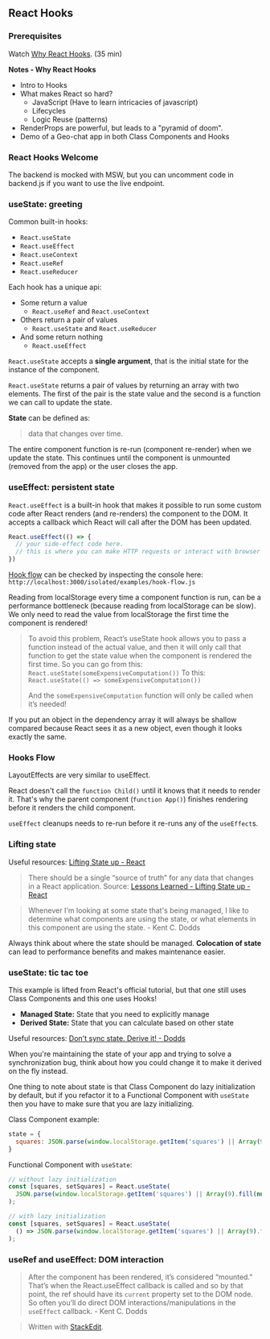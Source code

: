 ## React Hooks

### Prerequisites

Watch [Why React Hooks](https://www.youtube.com/watch?v=zWsZcBiwgVE&list=PLV5CVI1eNcJgNqzNwcs4UKrlJdhfDjshf). (35 min)

**Notes - Why React Hooks**
* Intro to Hooks
* What makes React so hard?
	* JavaScript (Have to learn intricacies of javascript)
	* Lifecycles
	* Logic Reuse (patterns)
* RenderProps are powerful, but leads to a "pyramid of doom".
* Demo of a Geo-chat app in both Class Components and Hooks

### React Hooks Welcome
The backend is mocked with MSW, but you can uncomment code in backend.js if you want to use the live endpoint.

### useState: greeting

Common built-in hooks:
-   `React.useState`
-   `React.useEffect`
-   `React.useContext`
-   `React.useRef`
-   `React.useReducer`

Each hook has a unique api:
- Some return a value
	- `React.useRef` and `React.useContext`
- Others return a pair of values
	- `React.useState` and `React.useReducer`
- And some return nothing
	- `React.useEffect`

`React.useState` accepts a **single argument**, that is the initial state for the instance of the component.

`React.useState` returns a pair of values by returning an array with two elements. The first of the pair is the state value and the second is a function we can call to update the state.

**State** can be defined as:
>data that changes over time.

The entire component function is re-run (component re-render) when we update the state. This continues until the component is unmounted (removed from the app) or the user closes the app.

### useEffect: persistent state
`React.useEffect` is a built-in hook that makes it possible to run some custom code after React renders (and re-renders) the component to the DOM. It accepts a callback which React will call after the DOM has been updated.

```js
React.useEffect(() => {
  // your side-effect code here.
  // this is where you can make HTTP requests or interact with browser APIs.
})
```

[Hook flow](https://github.com/donavon/hook-flow) can be checked by inspecting the console here: `http://localhost:3000/isolated/examples/hook-flow.js`

Reading from localStorage every time a component function is run, can be a performance bottleneck (because reading from localStorage can be slow). We only need to read the value from localStorage the first time the component is rendered! 

> To avoid this problem, React’s useState hook allows you to pass a function instead of the actual value, and then it will only call that function to get the state value when the component is rendered the first time. So you can go from this:  `React.useState(someExpensiveComputation())`  To this:  `React.useState(() => someExpensiveComputation())`
> 
>And the  `someExpensiveComputation`  function will only be called when it’s needed!

If you put an object in the dependency array it will always be shallow compared because React sees it as a new object, even though it looks exactly the same.

### Hooks Flow

LayoutEffects are very similar to useEffect.

React doesn't call the `function Child()` until it knows that it needs to render it. That's why the parent component (`function App()`) finishes rendering before it renders the child component.

`useEffect` cleanups needs to re-run before it re-runs any of the `useEffect`s.

### Lifting state

Useful resources: [Lifting State up - React](https://reactjs.org/docs/lifting-state-up.html)

> There should be a single “source of truth” for any data that changes in a React application. 
> Source: [Lessons Learned - Lifting State up - React](https://reactjs.org/docs/lifting-state-up.html#lessons-learned)

> Whenever I'm looking at some state that's being managed, I like to determine what components are using the state, or what elements in this component are using the state. - Kent C. Dodds

Always think about where the state should be managed. **Colocation of state** can lead to performance benefits and makes maintenance easier.

### useState: tic tac toe

This example is lifted from React's official tutorial, but that one still uses Class Components and this one uses Hooks!

-   **Managed State:**  State that you need to explicitly manage
-   **Derived State:**  State that you can calculate based on other state

Useful resources: [Don't sync state. Derive it! - Dodds](https://kentcdodds.com/blog/dont-sync-state-derive-it)

When you're maintaining the state of your app and trying to solve a synchronization bug, think about how you could change it to make it derived on the fly instead.

One thing to note about state is that Class Component do lazy initialization by default, but if you refactor it to a Functional Component with `useState` then you have to make sure that you are lazy initializing.

Class Component example:
```js
state = {
  squares: JSON.parse(window.localStorage.getItem('squares') || Array(9).fill(null)
}
```
Functional Component with `useState`:
```js
// without lazy initialization
const [squares, setSquares] = React.useState(
  JSON.parse(window.localStorage.getItem('squares') || Array(9).fill(null)
);

// with lazy initialization
const [squares, setSquares] = React.useState(
  () => JSON.parse(window.localStorage.getItem('squares') || Array(9).fill(null)
);
```

### useRef and useEffect: DOM interaction

>After the component has been rendered, it’s considered “mounted.” That’s when the React.useEffect callback is called and so by that point, the ref should have its `current` property set to the DOM node. So often you’ll do direct DOM interactions/manipulations in the `useEffect` callback. - Kent C. Dodds



> Written with [StackEdit](https://stackedit.io/).
<!--stackedit_data:
eyJoaXN0b3J5IjpbNjU4NzMzMzYyLDI2NDQ1NjQ2NSwxODgxNz
UwOTEsLTEwOTk1OTM4MjgsMTU0NDM1MzUzNiw2MzM3OTExNDIs
MTE2MDQ3Njg2MywtMTEzMjg0MDMxNCwxNTIwMzgxMSwtNjIxMT
k2MjE4LDQ2ODg2MDQwLC03ODIxMTYzOTIsLTMxMTczNjQ5Miw5
ODQ1MjY2NzgsMjEwOTg3MDM3MSwxMTk0NDU5NzMxLC00Njk2Nz
Q2NTYsLTM3NDIzOTgzOCwtMTM2ODI5MjgyLC02MTA1NTU4NjNd
fQ==
-->